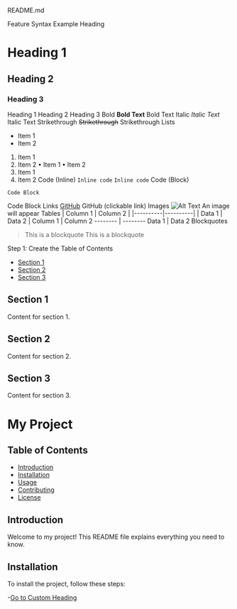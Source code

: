 README.md


Feature
Syntax
Example
Heading
# Heading 1
## Heading 2
### Heading 3
Heading 1
Heading 2
Heading 3
Bold
**Bold Text**
Bold Text
Italic
*Italic Text*
Italic Text
Strikethrough
~~Strikethrough~~
Strikethrough
Lists
- Item 1
- Item 2
1. Item 1
2. Item 2
• Item 1
• Item 2
1. Item 1
2. Item 2
Code (Inline)
`Inline code`
`Inline code`
Code (Block)
```
Code Block
```
Code Block
Links
[GitHub](https://github.com)
GitHub (clickable link)
Images
![Alt Text](image_url)
An image will appear
Tables
| Column 1 | Column 2 |
|----------|----------|
| Data 1   | Data 2   |
Column 1 | Column 2
-------- | --------
Data 1   | Data 2
Blockquotes
> This is a blockquote
This is a blockquote


Step 1: Create the Table of Contents
- [Section 1](#section-1)
- [Section 2](#section-2)
- [Section 3](#section-3)


## Section 1
Content for section 1.

## Section 2
Content for section 2.

## Section 3
Content for section 3.



# My Project

## Table of Contents
- [Introduction](#introduction)
- [Installation](#installation)
- [Usage](#usage)
- [Contributing](#contributing)
- [License](#license)

## Introduction
Welcome to my project! This README file explains everything you need to know.

## Installation
To install the project, follow these steps:

-[Go to Custom Heading](#custom-anchor)
